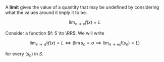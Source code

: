 A **limit** gives the value of a quantity that may be undefined by considering what the values around it imply it to be.

$$
\lim_{x \to c} f(x) = L
$$

Consider a function $f: S \to \RR$. We will write

$$
\lim_{x \to a^S} f(x) = L \iff \left( \lim s_n = a \implies \lim_{n \to \infty} f(s_n) = L \right)
$$

for every $(s_n)$ in $S$.

